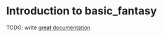 # Introduction to basic_fantasy

TODO: write [great documentation](http://jacobian.org/writing/what-to-write/)
